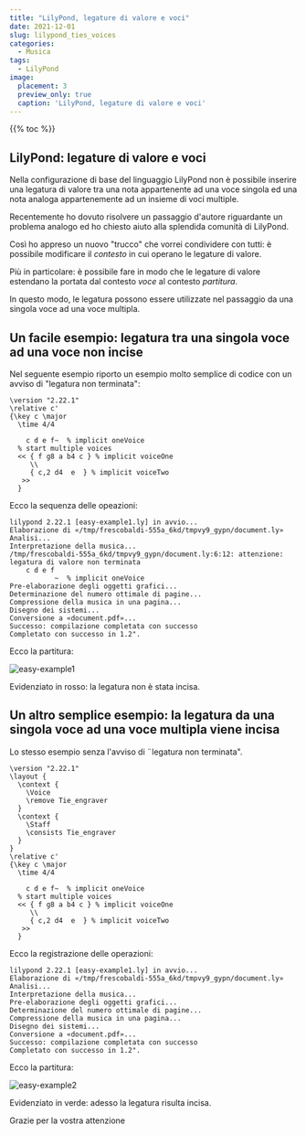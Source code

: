 ```yaml
---
title: "LilyPond, legature di valore e voci"
date: 2021-12-01
slug: lilypond_ties_voices
categories:
  - Musica
tags:
  - LilyPond
image:
  placement: 3
  preview_only: true 
  caption: 'LilyPond, legature di valore e voci'
---
```


{{% toc %}}

## LilyPond: legature di valore e voci

Nella configurazione di base del linguaggio LilyPond non è possibile inserire una legatura di valore tra una nota appartenente ad una voce singola ed una nota analoga appartenemente ad un insieme di voci multiple.

Recentemente ho dovuto risolvere un passaggio d'autore riguardante un problema analogo ed ho chiesto aiuto alla splendida comunità di LilyPond.

Così ho appreso un nuovo "trucco" che vorrei condividere con tutti: è possibile modificare il _contesto_ in cui operano le legature di valore.

Più in particolare: è possibile fare in modo che le legature di valore estendano la portata dal contesto _voce_ al contesto _partitura_.

In questo modo, le legatura possono essere utilizzate nel passaggio da una singola voce ad una voce multipla.

## Un facile esempio: legatura tra una singola voce ad una voce non incise 

Nel seguente esempio riporto un esempio molto semplice di codice con un avviso di "legatura non terminata":

```
\version "2.22.1"
\relative c'
{\key c \major
  \time 4/4

    c d e f~  % implicit oneVoice
  % start multiple voices
  << { f g8 a b4 c } % implicit voiceOne 
     \\
     { c,2 d4  e  } % implicit voiceTwo 
   >>  
  }
```

Ecco la sequenza delle opeazioni:

```
lilypond 2.22.1 [easy-example1.ly] in avvio...
Elaborazione di «/tmp/frescobaldi-555a_6kd/tmpvy9_gypn/document.ly»
Analisi...
Interpretazione della musica...
/tmp/frescobaldi-555a_6kd/tmpvy9_gypn/document.ly:6:12: attenzione: legatura di valore non terminata
    c d e f
           ~  % implicit oneVoice
Pre-elaborazione degli oggetti grafici...
Determinazione del numero ottimale di pagine...
Compressione della musica in una pagina...
Disegno dei sistemi...
Conversione a «document.pdf»...
Successo: compilazione completata con successo
Completato con successo in 1.2".
```

Ecco la partitura:

![easy-example1](easy-example1.png)

Evidenziato in rosso: la legatura non è stata incisa.

## Un altro semplice esempio: la legatura da una singola voce ad una voce multipla viene incisa

Lo stesso esempio senza l'avviso di ¨legatura non terminata".

```
\version "2.22.1"
\layout {
  \context {
    \Voice
    \remove Tie_engraver
  }
  \context {
    \Staff
    \consists Tie_engraver
  }
}
\relative c'
{\key c \major
  \time 4/4
  
    c d e f~  % implicit oneVoice
  % start multiple voices
  << { f g8 a b4 c } % implicit voiceOne 
     \\
     { c,2 d4  e  } % implicit voiceTwo 
   >>  
  }

```
Ecco la registrazione delle operazioni:

```
lilypond 2.22.1 [easy-example1.ly] in avvio...
Elaborazione di «/tmp/frescobaldi-555a_6kd/tmpvy9_gypn/document.ly»
Analisi...
Interpretazione della musica...
Pre-elaborazione degli oggetti grafici...
Determinazione del numero ottimale di pagine...
Compressione della musica in una pagina...
Disegno dei sistemi...
Conversione a «document.pdf»...
Successo: compilazione completata con successo
Completato con successo in 1.2".
```


Ecco la partitura:

![easy-example2](easy-example2.png)

Evidenziato in verde: adesso la legatura risulta incisa.


Grazie per la vostra attenzione

